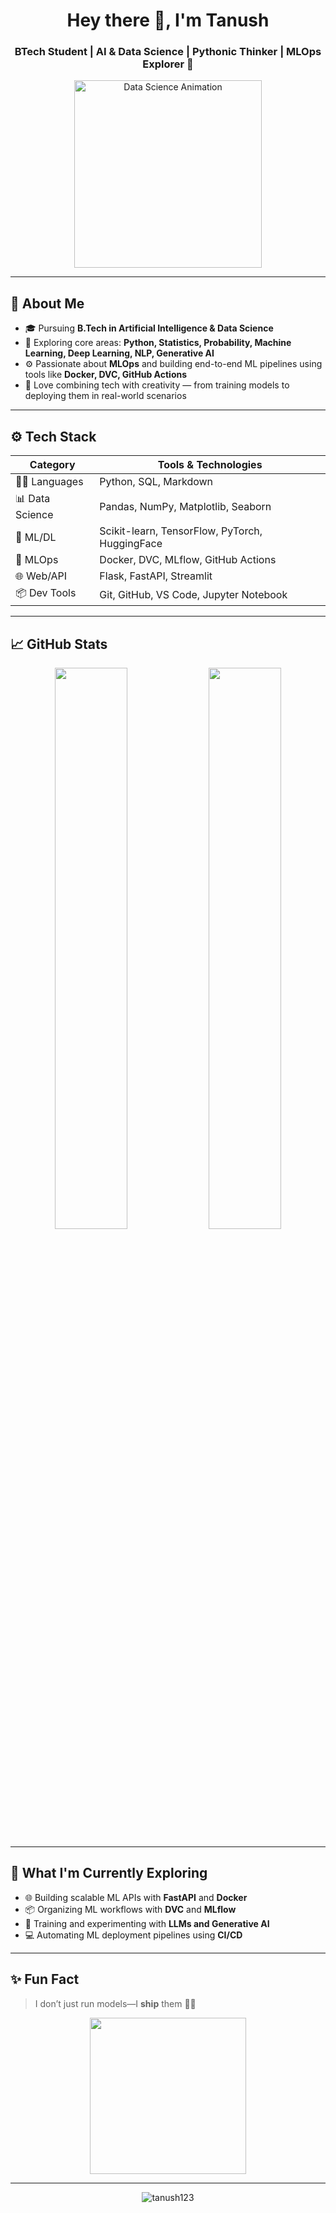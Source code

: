<h1 align="center">Hey there 👋, I'm Tanush</h1>
<h3 align="center">BTech Student | AI & Data Science | Pythonic Thinker | MLOps Explorer 🚀</h3>

<p align="center">
  <img src="https://media.giphy.com/media/qgQUggAC3Pfv687qPC/giphy.gif" alt="Data Science Animation" width="300" />
</p>

---

## 🧠 About Me

- 🎓 Pursuing **B.Tech in Artificial Intelligence & Data Science**
- 🧪 Exploring core areas: **Python, Statistics, Probability, Machine Learning, Deep Learning, NLP, Generative AI**
- ⚙️ Passionate about **MLOps** and building end-to-end ML pipelines using tools like **Docker, DVC, GitHub Actions**
- 🚀 Love combining tech with creativity — from training models to deploying them in real-world scenarios

---

## ⚙️ Tech Stack

| Category        | Tools & Technologies |
|----------------|----------------------|
| 👨‍💻 Languages    | Python, SQL, Markdown |
| 📊 Data Science | Pandas, NumPy, Matplotlib, Seaborn |
| 🤖 ML/DL        | Scikit-learn, TensorFlow, PyTorch, HuggingFace |
| 🔧 MLOps        | Docker, DVC, MLflow, GitHub Actions |
| 🌐 Web/API      | Flask, FastAPI, Streamlit |
| 📦 Dev Tools    | Git, GitHub, VS Code, Jupyter Notebook |

---

## 📈 GitHub Stats

<p align="center">
  <img width="48%" src="https://github-readme-stats.vercel.app/api?username=tanush123&show_icons=true&theme=tokyonight" />
  <img width="48%" src="https://github-readme-streak-stats.herokuapp.com/?user=tanush123&theme=tokyonight" />
</p>

---

## 🔭 What I'm Currently Exploring

- 🌐 Building scalable ML APIs with **FastAPI** and **Docker**
- 📦 Organizing ML workflows with **DVC** and **MLflow**
- 🤖 Training and experimenting with **LLMs and Generative AI**
- 💻 Automating ML deployment pipelines using **CI/CD**

---

## ✨ Fun Fact

> I don’t just run models—I **ship** them 🐳💥

<p align="center">
  <img src="https://media.giphy.com/media/SWoSkN6DxTszqIKEqv/giphy.gif" width="250" />
</p>

---

<!-- Profile views badge -->
<p align="center">
  <img src="https://komarev.com/ghpvc/?username=tanush123&label=Profile%20views&color=brightgreen&style=flat" alt="tanush123" />
</p>

